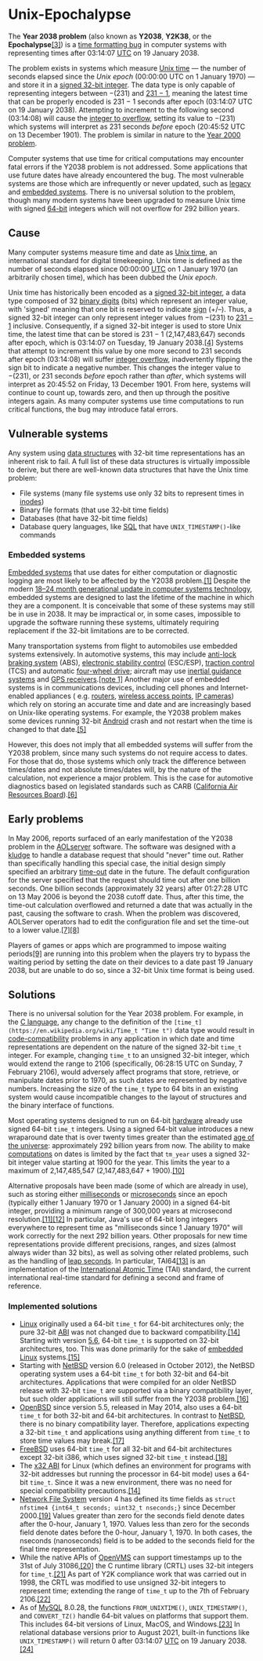 # Unix-Epochalypse

The  **Year 2038 problem**  (also known as  **Y2038**,[](https://en.wikipedia.org/wiki/Year_2038_problem#cite_note-:0-1)  **Y2K38**, or the  **Epochalypse**[](https://en.wikipedia.org/wiki/Year_2038_problem#cite_note-2)[[3]](https://en.wikipedia.org/wiki/Year_2038_problem#cite_note-3)) is a  [time formatting bug](https://en.wikipedia.org/wiki/Time_formatting_and_storage_bugs "Time formatting and storage bugs")  in computer systems with representing times after 03:14:07  [UTC](https://en.wikipedia.org/wiki/Coordinated_Universal_Time "Coordinated Universal Time")  on 19 January 2038.

The problem exists in systems which measure  [Unix time](https://en.wikipedia.org/wiki/Unix_time "Unix time")  — the number of seconds elapsed since the  _Unix epoch_  (00:00:00 UTC on 1 January 1970) — and store it in a  [signed 32-bit integer](https://en.wikipedia.org/wiki/Integer_(computer_science) "Integer (computer science)"). The data type is only capable of representing integers between −(231) and  [231  − 1](https://en.wikipedia.org/wiki/2,147,483,647 "2,147,483,647"), meaning the latest time that can be properly encoded is 231  − 1 seconds after epoch (03:14:07 UTC on 19 January 2038). Attempting to increment to the following second (03:14:08) will cause the  [integer to overflow](https://en.wikipedia.org/wiki/Integer_overflow "Integer overflow"), setting its value to −(231) which systems will interpret as 231  seconds  _before_  epoch (20:45:52 UTC on 13 December 1901). The problem is similar in nature to the  [Year 2000 problem](https://en.wikipedia.org/wiki/Year_2000_problem "Year 2000 problem").

Computer systems that use time for critical computations may encounter fatal errors if the Y2038 problem is not addressed. Some applications that use future dates have already encountered the bug. The most vulnerable systems are those which are infrequently or never updated, such as  [legacy](https://en.wikipedia.org/wiki/Legacy_system "Legacy system")  and  [embedded systems](https://en.wikipedia.org/wiki/Embedded_system "Embedded system"). There is no universal solution to the problem, though many modern systems have been upgraded to measure Unix time with signed  [64-bit](https://en.wikipedia.org/wiki/64-bit_computing "64-bit computing")  integers which will not overflow for 292 billion years.

## Cause
Many computer systems measure time and date as  [Unix time](https://en.wikipedia.org/wiki/Unix_time "Unix time"), an international standard for digital timekeeping. Unix time is defined as the number of seconds elapsed since 00:00:00  [UTC](https://en.wikipedia.org/wiki/Coordinated_Universal_Time "Coordinated Universal Time")  on 1 January 1970 (an arbitrarily chosen time), which has been dubbed the  _Unix epoch_.

Unix time has historically been encoded as a  [signed 32-bit integer](https://en.wikipedia.org/wiki/Integer_(computer_science) "Integer (computer science)"), a data type composed of 32  [binary digits](https://en.wikipedia.org/wiki/Bit "Bit")  (bits) which represent an integer value, with 'signed' meaning that one bit is reserved to indicate  [sign](https://en.wikipedia.org/wiki/Sign_(mathematics) "Sign (mathematics)")  (+/–). Thus, a signed 32-bit integer can only represent integer values from −(231) to  [231  − 1](https://en.wikipedia.org/wiki/2,147,483,647 "2,147,483,647")  inclusive. Consequently, if a signed 32-bit integer is used to store Unix time, the latest time that can be stored is 231  − 1 (2,147,483,647) seconds after epoch, which is 03:14:07 on Tuesday, 19 January 2038.[[4]](https://en.wikipedia.org/wiki/Year_2038_problem#cite_note-spinellis-4)  Systems that attempt to increment this value by one more second to 231  seconds after epoch (03:14:08) will suffer  [integer overflow](https://en.wikipedia.org/wiki/Integer_overflow "Integer overflow"), inadvertently flipping the sign bit to indicate a negative number. This changes the integer value to −(231), or 231  seconds  _before_  epoch rather than  _after_, which systems will interpret as 20:45:52 on Friday, 13 December 1901. From here, systems will continue to count up, towards zero, and then up through the positive integers again. As many computer systems use time computations to run critical functions, the bug may introduce fatal errors.

## Vulnerable systems
Any system using  [data structures](https://en.wikipedia.org/wiki/Data_structure "Data structure")  with 32-bit time representations has an inherent risk to fail. A full list of these data structures is virtually impossible to derive, but there are well-known data structures that have the Unix time problem:

-   File systems (many file systems use only 32 bits to represent times in  [inodes](https://en.wikipedia.org/wiki/Inode "Inode"))
-   Binary file formats (that use 32-bit time fields)
-   Databases (that have 32-bit time fields)
-   Database query languages, like  [SQL](https://en.wikipedia.org/wiki/SQL "SQL")  that have  `UNIX_TIMESTAMP()`-like commands
### Embedded systems
[Embedded systems](https://en.wikipedia.org/wiki/Embedded_systems "Embedded systems")  that use dates for either computation or diagnostic logging are most likely to be affected by the Y2038 problem.[[1]](https://en.wikipedia.org/wiki/Year_2038_problem#cite_note-:0-1)  Despite the modern  [18–24 month generational update in computer systems technology](https://en.wikipedia.org/wiki/Moore%27s_law "Moore's law"), embedded systems are designed to last the lifetime of the machine in which they are a component. It is conceivable that some of these systems may still be in use in 2038. It may be impractical or, in some cases, impossible to upgrade the software running these systems, ultimately requiring replacement if the 32-bit limitations are to be corrected.

Many transportation systems from flight to automobiles use embedded systems extensively. In automotive systems, this may include  [anti-lock braking system](https://en.wikipedia.org/wiki/Anti-lock_braking_system "Anti-lock braking system")  (ABS),  [electronic stability control](https://en.wikipedia.org/wiki/Electronic_stability_control "Electronic stability control")  (ESC/ESP),  [traction control](https://en.wikipedia.org/wiki/Traction_control_system "Traction control system")  (TCS) and automatic  [four-wheel drive](https://en.wikipedia.org/wiki/Four-wheel_drive "Four-wheel drive"); aircraft may use  [inertial guidance systems](https://en.wikipedia.org/wiki/Inertial_navigation_system "Inertial navigation system")  and  [GPS receivers](https://en.wikipedia.org/wiki/Satellite_navigation_device "Satellite navigation device").[[note 1]](https://en.wikipedia.org/wiki/Year_2038_problem#cite_note-5)  Another major use of embedded systems is in communications devices, including cell phones and Internet-enabled appliances ( e.g.  [routers](https://en.wikipedia.org/wiki/Router_(computing) "Router (computing)"),  [wireless access points](https://en.wikipedia.org/wiki/Wireless_access_point "Wireless access point"),  [IP cameras](https://en.wikipedia.org/wiki/IP_camera "IP camera")) which rely on storing an accurate time and date and are increasingly based on Unix-like operating systems. For example, the Y2038 problem makes some devices running 32-bit  [Android](https://en.wikipedia.org/wiki/Android_(operating_system) "Android (operating system)")  crash and not restart when the time is changed to that date.[[5]](https://en.wikipedia.org/wiki/Year_2038_problem#cite_note-6)

However, this does not imply that all embedded systems will suffer from the Y2038 problem, since many such systems do not require access to dates. For those that do, those systems which only track the difference between times/dates and not absolute times/dates will, by the nature of the calculation, not experience a major problem. This is the case for automotive diagnostics based on legislated standards such as CARB ([California Air Resources Board](https://en.wikipedia.org/wiki/California_Air_Resources_Board "California Air Resources Board")).[[6]](https://en.wikipedia.org/wiki/Year_2038_problem#cite_note-7)

## Early problems

In May 2006, reports surfaced of an early manifestation of the Y2038 problem in the  [AOLserver](https://en.wikipedia.org/wiki/AOLserver "AOLserver")  software. The software was designed with a  [kludge](https://en.wikipedia.org/wiki/Kludge "Kludge")  to handle a database request that should "never" time out. Rather than specifically handling this special case, the initial design simply specified an arbitrary  [time-out](https://en.wikipedia.org/wiki/Timeout_(computing) "Timeout (computing)")  date in the future. The default configuration for the server specified that the request should time out after one billion seconds. One billion seconds (approximately 32 years) after 01:27:28 UTC on 13 May 2006 is beyond the 2038 cutoff date. Thus, after this time, the time-out calculation overflowed and returned a date that was actually in the past, causing the software to crash. When the problem was discovered, AOLServer operators had to edit the configuration file and set the time-out to a lower value.[[7]](https://en.wikipedia.org/wiki/Year_2038_problem#cite_note-8)[[8]](https://en.wikipedia.org/wiki/Year_2038_problem#cite_note-9)

Players of games or apps which are programmed to impose waiting periods[[9]](https://en.wikipedia.org/wiki/Year_2038_problem#cite_note-10)  are running into this problem when the players try to bypass the waiting period by setting the date on their devices to a date past 19 January 2038, but are unable to do so, since a 32-bit Unix time format is being used.

## Solutions
There is no universal solution for the Year 2038 problem. For example, in the  [C language](https://en.wikipedia.org/wiki/C_language "C language"), any change to the definition of the  `[time_t](https://en.wikipedia.org/wiki/Time_t "Time t")`  data type would result in  [code-compatibility](https://en.wikipedia.org/wiki/Binary-code_compatibility "Binary-code compatibility")  problems in any application in which date and time representations are dependent on the nature of the signed 32-bit  `time_t`  integer. For example, changing  `time_t`  to an unsigned 32-bit integer, which would extend the range to 2106 (specifically, 06:28:15 UTC on Sunday, 7 February 2106), would adversely affect programs that store, retrieve, or manipulate dates prior to 1970, as such dates are represented by negative numbers. Increasing the size of the  `time_t`  type to 64 bits in an existing system would cause incompatible changes to the layout of structures and the binary interface of functions.

Most operating systems designed to run on 64-bit  [hardware](https://en.wikipedia.org/wiki/Hardware_architecture "Hardware architecture")  already use signed 64-bit  `time_t`  integers. Using a signed 64-bit value introduces a new wraparound date that is over twenty times greater than the estimated  [age of the universe](https://en.wikipedia.org/wiki/Age_of_the_universe "Age of the universe"): approximately 292 billion years from now. The ability to make  [computations](https://en.wikipedia.org/wiki/Computation "Computation")  on dates is limited by the fact that  `tm_year`  uses a signed 32-bit integer value starting at 1900 for the year. This limits the year to a maximum of 2,147,485,547 (2,147,483,647 + 1900).[[10]](https://en.wikipedia.org/wiki/Year_2038_problem#cite_note-11)

Alternative proposals have been made (some of which are already in use), such as storing either  [milliseconds](https://en.wikipedia.org/wiki/Millisecond "Millisecond")  or  [microseconds](https://en.wikipedia.org/wiki/Microsecond "Microsecond")  since an epoch (typically either 1 January 1970 or 1 January 2000) in a signed 64-bit integer, providing a minimum range of 300,000 years at microsecond resolution.[[11]](https://en.wikipedia.org/wiki/Year_2038_problem#cite_note-12)[[12]](https://en.wikipedia.org/wiki/Year_2038_problem#cite_note-13)  In particular, Java's use of 64-bit long integers everywhere to represent time as "milliseconds since 1 January 1970" will work correctly for the next 292 billion years. Other proposals for new time representations provide different precisions, ranges, and sizes (almost always wider than 32 bits), as well as solving other related problems, such as the handling of  [leap seconds](https://en.wikipedia.org/wiki/Leap_second "Leap second"). In particular, TAI64[[13]](https://en.wikipedia.org/wiki/Year_2038_problem#cite_note-14)  is an implementation of the  [International Atomic Time](https://en.wikipedia.org/wiki/International_Atomic_Time "International Atomic Time")  (TAI) standard, the current international real-time standard for defining a second and frame of reference.

### Implemented solutions
-   [Linux](https://en.wikipedia.org/wiki/Linux "Linux")  originally used a 64-bit  `time_t`  for 64-bit architectures only; the pure 32-bit  [ABI](https://en.wikipedia.org/wiki/Application_binary_interface "Application binary interface")  was not changed due to backward compatibility.[[14]](https://en.wikipedia.org/wiki/Year_2038_problem#cite_note-Pondering2038-15)  Starting with version  [5.6](https://en.wikipedia.org/wiki/Linux_kernel_version_history#Releases_5.x.y "Linux kernel version history"), 64-bit  `time_t`  is supported on 32-bit architectures, too. This was done primarily for the sake of  [embedded Linux](https://en.wikipedia.org/wiki/Linux_on_embedded_systems "Linux on embedded systems")  systems.[[15]](https://en.wikipedia.org/wiki/Year_2038_problem#cite_note-16)
-   Starting with  [NetBSD](https://en.wikipedia.org/wiki/NetBSD "NetBSD")  version 6.0 (released in October 2012), the NetBSD operating system uses a 64-bit  `time_t`  for both 32-bit and 64-bit architectures. Applications that were compiled for an older NetBSD release with 32-bit  `time_t`  are supported via a binary compatibility layer, but such older applications will still suffer from the Y2038 problem.[[16]](https://en.wikipedia.org/wiki/Year_2038_problem#cite_note-17)
-   [OpenBSD](https://en.wikipedia.org/wiki/OpenBSD "OpenBSD")  since version 5.5, released in May 2014, also uses a 64-bit  `time_t`  for both 32-bit and 64-bit architectures. In contrast to  [NetBSD](https://en.wikipedia.org/wiki/NetBSD "NetBSD"), there is no binary compatibility layer. Therefore, applications expecting a 32-bit  `time_t`  and applications using anything different from  `time_t`  to store time values may break.[[17]](https://en.wikipedia.org/wiki/Year_2038_problem#cite_note-18)
-   [FreeBSD](https://en.wikipedia.org/wiki/FreeBSD "FreeBSD")  uses 64-bit  `time_t`  for all 32-bit and 64-bit architectures except 32-bit i386, which uses signed 32-bit  `time_t`  instead.[[18]](https://en.wikipedia.org/wiki/Year_2038_problem#cite_note-19)
-   The  [x32 ABI](https://en.wikipedia.org/wiki/X32_ABI "X32 ABI")  for Linux (which defines an environment for programs with 32-bit addresses but running the processor in 64-bit mode) uses a 64-bit  `time_t`. Since it was a new environment, there was no need for special compatibility precautions.[[14]](https://en.wikipedia.org/wiki/Year_2038_problem#cite_note-Pondering2038-15)
-   [Network File System](https://en.wikipedia.org/wiki/Network_File_System "Network File System")  version 4 has defined its time fields as  `struct nfstime4 {int64_t seconds; uint32_t nseconds;}`  since December 2000.[[19]](https://en.wikipedia.org/wiki/Year_2038_problem#cite_note-20)  Values greater than zero for the seconds field denote dates after the 0-hour, January 1, 1970. Values less than zero for the seconds field denote dates before the 0-hour, January 1, 1970. In both cases, the nseconds (nanoseconds) field is to be added to the seconds field for the final time representation.
-   While the native APIs of  [OpenVMS](https://en.wikipedia.org/wiki/OpenVMS "OpenVMS")  can support timestamps up to the 31st of July 31086,[[20]](https://en.wikipedia.org/wiki/Year_2038_problem#cite_note-Crazy_time,_Stanford,_1997-21)  the C runtime library (CRTL) uses 32-bit integers for  `time_t`.[[21]](https://en.wikipedia.org/wiki/Year_2038_problem#cite_note-vsi-c-rtl-22)  As part of Y2K compliance work that was carried out in 1998, the CRTL was modified to use unsigned 32-bit integers to represent time; extending the range of  `time_t`  up to the 7th of February 2106.[[22]](https://en.wikipedia.org/wiki/Year_2038_problem#cite_note-23)
-   As of  [MySQL](https://en.wikipedia.org/wiki/MySQL "MySQL")  8.0.28, the functions  `FROM_UNIXTIME()`,  `UNIX_TIMESTAMP()`, and  `CONVERT_TZ()`  handle 64-bit values on platforms that support them. This includes 64-bit versions of Linux, MacOS, and Windows.[[23]](https://en.wikipedia.org/wiki/Year_2038_problem#cite_note-24)  In relational database versions prior to August 2021, built-in functions like  `UNIX_TIMESTAMP()`  will return 0 after 03:14:07  [UTC](https://en.wikipedia.org/wiki/UTC "UTC")  on 19 January 2038.[[24]](https://en.wikipedia.org/wiki/Year_2038_problem#cite_note-25)

